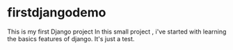 # firstdjangodemo
This is my first Django project 
In this small project , i've started with learning the basics features of django. 
It's just a test.
